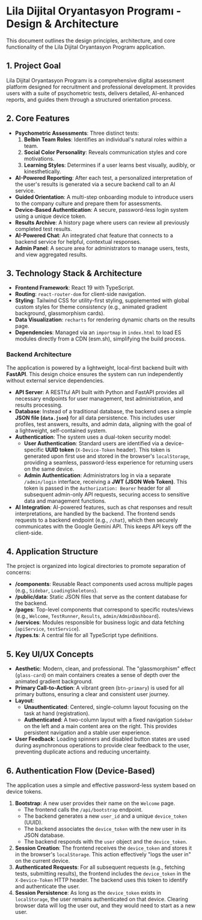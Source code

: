 # Lila Dijital Oryantasyon Programı - Design & Architecture

This document outlines the design principles, architecture, and core functionality of the Lila Dijital Oryantasyon Programı application.

## 1. Project Goal

Lila Dijital Oryantasyon Programı is a comprehensive digital assessment platform designed for recruitment and professional development. It provides users with a suite of psychometric tests, delivers detailed, AI-enhanced reports, and guides them through a structured orientation process.

## 2. Core Features

- **Psychometric Assessments**: Three distinct tests:
    1.  **Belbin Team Roles**: Identifies an individual's natural roles within a team.
    2.  **Social Color Personality**: Reveals communication styles and core motivations.
    3.  **Learning Styles**: Determines if a user learns best visually, audibly, or kinesthetically.
- **AI-Powered Reporting**: After each test, a personalized interpretation of the user's results is generated via a secure backend call to an AI service.
- **Guided Orientation**: A multi-step onboarding module to introduce users to the company culture and prepare them for assessments.
- **Device-Based Authentication**: A secure, password-less login system using a unique device token.
- **Results Archive**: A history page where users can review all previously completed test results.
- **AI-Powered Chat**: An integrated chat feature that connects to a backend service for helpful, contextual responses.
- **Admin Panel**: A secure area for administrators to manage users, tests, and view aggregated results.

## 3. Technology Stack & Architecture

- **Frontend Framework**: React 19 with TypeScript.
- **Routing**: `react-router-dom` for client-side navigation.
- **Styling**: Tailwind CSS for utility-first styling, supplemented with global custom styles for theme consistency (e.g., animated gradient background, glassmorphism cards).
- **Data Visualization**: `recharts` for rendering dynamic charts on the results page.
- **Dependencies**: Managed via an `importmap` in `index.html` to load ES modules directly from a CDN (esm.sh), simplifying the build process.

### Backend Architecture

The application is powered by a lightweight, local-first backend built with **FastAPI**. This design choice ensures the system can run independently without external service dependencies.

- **API Server**: A RESTful API built with Python and FastAPI provides all necessary endpoints for user management, test administration, and results processing.
- **Database**: Instead of a traditional database, the backend uses a simple **JSON file (`data.json`)** for all data persistence. This includes user profiles, test answers, results, and admin data, aligning with the goal of a lightweight, self-contained system.
- **Authentication**: The system uses a dual-token security model:
    - **User Authentication**: Standard users are identified via a device-specific **UUID token** (`X-Device-Token` header). This token is generated upon first use and stored in the browser's `localStorage`, providing a seamless, password-less experience for returning users on the same device.
    - **Admin Authentication**: Administrators log in via a separate `/admin/login` interface, receiving a **JWT (JSON Web Token)**. This token is passed in the `Authorization: Bearer` header for all subsequent admin-only API requests, securing access to sensitive data and management functions.
- **AI Integration**: AI-powered features, such as chat responses and result interpretations, are handled by the backend. The frontend sends requests to a backend endpoint (e.g., `/chat`), which then securely communicates with the Google Gemini API. This keeps API keys off the client-side.

## 4. Application Structure

The project is organized into logical directories to promote separation of concerns:

- **/components**: Reusable React components used across multiple pages (e.g., `Sidebar`, `LoadingSkeletons`).
- **/public/data**: Static JSON files that serve as the content database for the backend.
- **/pages**: Top-level components that correspond to specific routes/views (e.g., `Welcome`, `TestRunner`, `Results`, `admin/AdminDashboard`).
- **/services**: Modules responsible for business logic and data fetching (`apiService`, `testService`).
- **/types.ts**: A central file for all TypeScript type definitions.

## 5. Key UI/UX Concepts

- **Aesthetic**: Modern, clean, and professional. The "glassmorphism" effect (`glass-card`) on main containers creates a sense of depth over the animated gradient background.
- **Primary Call-to-Action**: A vibrant green (`btn-primary`) is used for all primary buttons, ensuring a clear and consistent user journey.
- **Layout**:
    - **Unauthenticated**: Centered, single-column layout focusing on the task at hand (registration).
    - **Authenticated**: A two-column layout with a fixed navigation `Sidebar` on the left and a main content area on the right. This provides persistent navigation and a stable user experience.
- **User Feedback**: Loading spinners and disabled button states are used during asynchronous operations to provide clear feedback to the user, preventing duplicate actions and reducing uncertainty.

## 6. Authentication Flow (Device-Based)

The application uses a simple and effective password-less system based on device tokens.

1.  **Bootstrap**: A new user provides their name on the `Welcome` page.
    - The frontend calls the `/api/bootstrap` endpoint.
    - The backend generates a new `user_id` and a unique `device_token` (UUID).
    - The backend associates the `device_token` with the new user in its JSON database.
    - The backend responds with the `user` object and the `device_token`.
2.  **Session Creation**: The frontend receives the `device_token` and stores it in the browser's `localStorage`. This action effectively "logs the user in" on the current device.
3.  **Authenticated Requests**: For all subsequent requests (e.g., fetching tests, submitting results), the frontend includes the `device_token` in the `X-Device-Token` HTTP header. The backend uses this token to identify and authenticate the user.
4.  **Session Persistence**: As long as the `device_token` exists in `localStorage`, the user remains authenticated on that device. Clearing browser data will log the user out, and they would need to start as a new user.